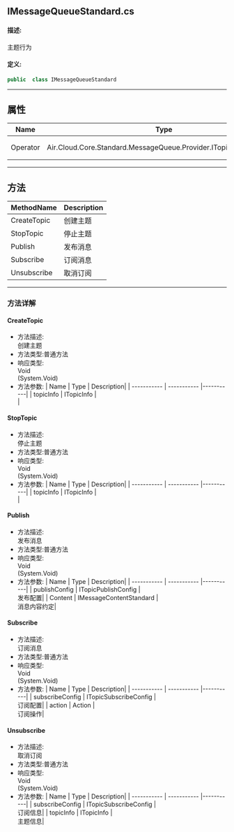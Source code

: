 ## IMessageQueueStandard.cs 


#### 描述:


主题行为


#### 定义: 
``` csharp
public  class IMessageQueueStandard
```
---
## 属性 
| Name      | Type | Description|
| ----------- | ----------- |-----------|
|     Operator |  Air.Cloud.Core.Standard.MessageQueue.Provider.ITopicConfigProvider | 主题配置操作 |
---
## 方法 
| MethodName      | Description | 
| ----------- | ----------- |
| CreateTopic | 创建主题 |
| StopTopic | 停止主题 |
| Publish | 发布消息 |
| Subscribe | 订阅消息 |
| Unsubscribe | 取消订阅 |
---
### 方法详解 
####  CreateTopic
* 方法描述:<br> 创建主题
* 方法类型:普通方法
* 响应类型:<br> Void <br> (System.Void)
* 方法参数:
| Name      | Type | Description|
| ----------- | ----------- |-----------|
| topicInfo | ITopicInfo |<br> |
####  StopTopic
* 方法描述:<br> 停止主题
* 方法类型:普通方法
* 响应类型:<br> Void <br> (System.Void)
* 方法参数:
| Name      | Type | Description|
| ----------- | ----------- |-----------|
| topicInfo | ITopicInfo |<br> |
####  Publish
* 方法描述:<br> 发布消息
* 方法类型:普通方法
* 响应类型:<br> Void <br> (System.Void)
* 方法参数:
| Name      | Type | Description|
| ----------- | ----------- |-----------|
| publishConfig | ITopicPublishConfig |<br> 发布配置|
| Content | IMessageContentStandard |<br> 消息内容约定|
####  Subscribe
* 方法描述:<br> 订阅消息
* 方法类型:普通方法
* 响应类型:<br> Void <br> (System.Void)
* 方法参数:
| Name      | Type | Description|
| ----------- | ----------- |-----------|
| subscribeConfig | ITopicSubscribeConfig |<br> 订阅配置|
| action | Action<IMessageContentStandard> |<br> 订阅操作|
####  Unsubscribe
* 方法描述:<br> 取消订阅
* 方法类型:普通方法
* 响应类型:<br> Void <br> (System.Void)
* 方法参数:
| Name      | Type | Description|
| ----------- | ----------- |-----------|
| subscribeConfig | ITopicSubscribeConfig |<br> 订阅信息|
| topicInfo | ITopicInfo |<br> 主题信息|
